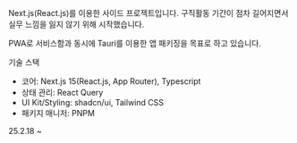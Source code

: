 Next.js(React.js)를 이용한 사이드 프로젝트입니다.
구직활동 기간이 점차 길어지면서 실무 느낌을 잃지 않기 위해 시작했습니다.

PWA로 서비스함과 동시에 Tauri를 이용한 앱 패키징을 목표로 하고 있습니다.


기술 스택
- 코어: Next.js 15(React.js, App Router), Typescript
- 상태 관리: React Query
- UI Kit/Styling: shadcn/ui, Tailwind CSS
- 패키지 매니저: PNPM

25.2.18 ~
